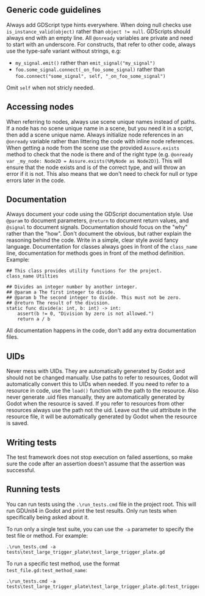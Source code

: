 ﻿
## Generic code guidelines
Always add GDScript type hints everywhere. When doing null checks use `is_instance_valid(object)` rather than `object != null`. GDScripts should always end with an empty line. All `@onready` variables are private and need to start with an underscore. For constructs, that refer to other code, always use the type-safe variant without strings, e.g:

- `my_signal.emit()` rather than `emit_signal("my_signal")`
- `foo.some_signal.connect(_on_foo_some_signal)` rather than `foo.connect("some_signal", self, "_on_foo_some_signal")`

Omit `self` when not stricly needed.

## Accessing nodes 
When referring to nodes, always use scene unique names instead of paths. If a node has no scene unique name in a scene, but you need it in a script, then add a scene unique name. Always initialize node references in an `@onready` variable rather than littering the code with inline node references. When getting a node from the scene use the provided `Assure.exists` method to check that the node is there and of the right type (e.g. `@onready var _my_node: Node2D = Assure.exists(%MyNode as Node2D)`). This will ensure that the node exists and is of the correct type, and will throw an error if it is not. This also means that we don't need to check for null or type errors later in the code.

## Documentation
Always document your code using the GDScript documentation style. Use `@param` to document parameters, `@return` to document return values, and `@signal` to document signals. Documentation should focus on the "why" rather than the "how". Don't document the obvious, but rather explain the reasoning behind the code. Write in a simple, clear style avoid fancy language. Documentation for classes always goes in front of the `class_name` line, documentation for methods goes in front of the method definition. Example:

```gdscript
## This class provides utility functions for the project.
class_name Utilties

## Divides an integer number by another integer. 
## @param a The first integer to divide.
## @param b The second integer to divide. This must not be zero.
## @return The result of the division.
static func divide(a: int, b: int) -> int:
    assert(b != 0, "Division by zero is not allowed.")
    return a / b
```

All documentation happens in the code, don't add any extra documentation files.

## UIDs
Never mess with UIDs. They are automatically generated by Godot and should not be changed manually. Use paths to refer to resources, Godot will automatically convert this to UIDs when needed. If you need to refer to a resource in code, use the `load()` function with the path to the resource. Also never generate .uid files manually, they are automatically generated by Godot when the resource is saved. If you refer to resources from other resources always use the path not the uid. Leave out the uid attribute in the resource file, it will be automatically generated by Godot when the resource is saved.

## Writing tests
The test framework does not stop execution on failed assertions, so make sure the code after an assertion doesn't assume that the assertion was successful.

## Running tests
You can run tests using the `.\run_tests.cmd` file in the project root. This will run GDUnit4 in Godot and print the test results. Only run tests when specifically being asked about it.

To run only a single test suite, you can use the `-a` parameter to specify the test file or method. For example:

```
.\run_tests.cmd -a tests\test_large_trigger_plate\test_large_trigger_plate.gd
```

To run a specific test method, use the format `test_file.gd:test_method_name`:

```
.\run_tests.cmd -a tests\test_large_trigger_plate\test_large_trigger_plate.gd:test_trigger_reacts_to_two_bodies
```